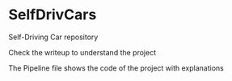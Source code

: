 # SelfDrivCars
Self-Driving Car repository

Check the writeup to understand the project

The Pipeline file shows the code of the project with explanations
